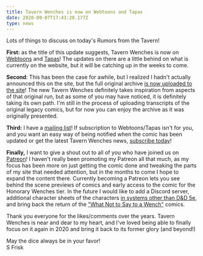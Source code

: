 ```yaml
---
title: Tavern Wenches is now on Webtoons and Tapas
date: 2020-09-07T17:43:20.177Z
type: news
---
```

Lots of things to discuss on today's Rumors from the Tavern!

**First:** as the title of this update suggests, Tavern Wenches is now on [Webtoons](https://www.webtoons.com/en/challenge/tavern-wenches/list?title_no=511037) and [Tapas](https://tapas.io/series/Tavern-Wenches/info)! The updates on there are a little behind on what is currently on the website, but it will be catching up in the weeks to come.

**Second**: This has been the case for awhile, but I realized I hadn't actually announced this on the site, but the full original archive [is now uploaded to the site](https://tavern-wenches.com/comic/legacy/)!  The new Tavern Wenches definitely takes inspiration from aspects of that original run, but as some of you may have noticed, it is definitely taking its own path.  I'm still in the process of uploading transcripts of the original legacy comics, but for now you can enjoy the archive as it was originally presented.

**Third:** I have a [mailing list](https://mailchi.mp/b006f726f0e0/tavern-wenches)! If subscription to Webtoons/Tapas isn't for you, and you want an easy way of being notified when the comic has been updated or get the latest Tavern Wenches news, [subscribe today](https://mailchi.mp/b006f726f0e0/tavern-wenches)!

**Finally,** I want to give a shout out to all of you who have joined us on [Patreon](https://www.patreon.com/friskycomics)! I haven't really been promoting my Patreon all that much, as my focus has been more on just getting the comic done and tweaking the parts of my site that needed attention, but in the months to come I hope to expand the content there.  Currently becoming a Patreon lets you see behind the scene previews of comics and early access to the comic for the Honorary Wenches tier. In the future I would like to add a Discord server, additional character sheets of the characters [in systems other than D&D 5e](https://tavern-wenches.com/character/horbin/), and bring back the return of the ["What Not to Say to a Wench"](https://tavern-wenches.com/comic/legacy/what-not-to-say-to-a-wench-3/) comics.

Thank you everyone for the likes/comments over the years. Tavern Wenches is near and dear to my heart, and I've loved being able to finally focus on it again in 2020 and bring it back to its former glory (and beyond!)

May the dice always be in your favor!\
S Frisk